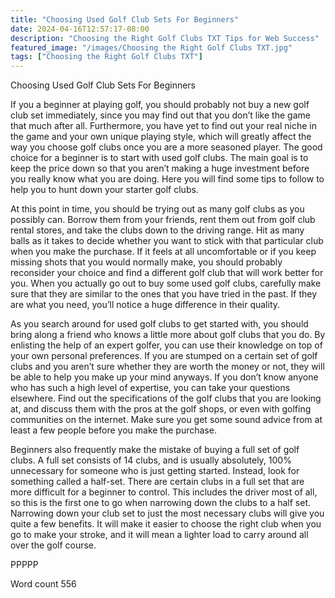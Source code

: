 ```yaml
---
title: "Choosing Used Golf Club Sets For Beginners"
date: 2024-04-16T12:57:17-08:00
description: "Choosing the Right Golf Clubs TXT Tips for Web Success"
featured_image: "/images/Choosing the Right Golf Clubs TXT.jpg"
tags: ["Choosing the Right Golf Clubs TXT"]
---
```


Choosing Used Golf Club Sets For Beginners

If you a beginner at playing golf, you should probably not buy a new golf club set immediately, since you may find out that you don’t like the game that much after all. Furthermore, you have yet to find out your real niche in the game and your own unique playing style, which will greatly affect the way you choose golf clubs once you are a more seasoned player. The good choice for a beginner is to start with used golf clubs. The main goal is to keep the price down so that you aren’t making a huge investment before you really know what you are doing. Here you will find some tips to follow to help you to hunt down your starter golf clubs.

At this point in time, you should be trying out as many golf clubs as you possibly can. Borrow them from your friends, rent them out from golf club rental stores, and take the clubs down to the driving range. Hit as many balls as it takes to decide whether you want to stick with that particular club when you make the purchase. If it feels at all uncomfortable or if you keep missing shots that you would normally make, you should probably reconsider your choice and find a different golf club that will work better for you. When you actually go out to buy some used golf clubs, carefully make sure that they are similar to the ones that you have tried in the past. If they are what you need, you’ll notice a huge difference in their quality.

As you search around for used golf clubs to get started with, you should bring along a friend who knows a little more about golf clubs that you do. By enlisting the help of an expert golfer, you can use their knowledge on top of your own personal preferences. If you are stumped on a certain set of golf clubs and you aren’t sure whether they are worth the money or not, they will be able to help you make up your mind anyways. If you don’t know anyone who has such a high level of expertise, you can take your questions elsewhere. Find out the specifications of the golf clubs that you are looking at, and discuss them with the pros at the golf shops, or even with golfing communities on the internet. Make sure you get some sound advice from at least a few people before you make the purchase. 

Beginners also frequently make the mistake of buying a full set of golf clubs. A full set consists of 14 clubs, and is usually absolutely, 100% unnecessary for someone who is just getting started. Instead, look for something called a half-set. There are certain clubs in a full set that are more difficult for a beginner to control. This includes the driver most of all, so this is the first one to go when narrowing down the clubs to a half set. Narrowing down your club set to just the most necessary clubs will give you quite a few benefits. It will make it easier to choose the right club when you go to make your stroke, and it will mean a lighter load to carry around all over the golf course.

PPPPP

Word count 556

